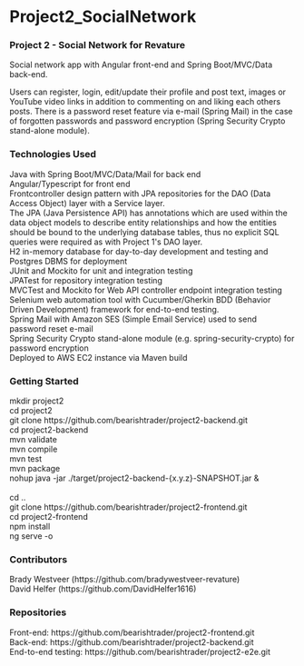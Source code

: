 # Project2_SocialNetwork
<h3>Project 2 - Social Network for Revature</h3>

  Social network app with Angular front-end and Spring Boot/MVC/Data back-end.

  Users can register, login, edit/update their profile and post text, images or YouTube video links in addition to commenting on and liking each others posts. 
  There is a password reset feature via e-mail (Spring Mail) in the case of forgotten passwords and password encryption (Spring Security Crypto stand-alone module).

<h3>Technologies Used</h3>
    Java with Spring Boot/MVC/Data/Mail for back end<br/>
    Angular/Typescript for front end<br/>
    Frontcontroller design pattern with JPA repositories for the DAO (Data Access Object) layer with a Service layer.<br/>
    The JPA (Java Persistence API) has annotations which are used within the data object models to describe entity relationships and how the entities should be bound to the underlying database tables, thus no explicit SQL queries were required as with Project 1's DAO layer.<br/>
    H2 in-memory database for day-to-day development and testing and Postgres DBMS for deployment<br/>
    JUnit and Mockito for unit and integration testing<br/>
    JPATest for repository integration testing<br/>
    MVCTest and Mockito for Web API controller endpoint integration testing<br/>
    Selenium web automation tool with Cucumber/Gherkin BDD (Behavior Driven Development) framework for end-to-end testing.<br/>
    Spring Mail with Amazon SES (Simple Email Service) used to send password reset e-mail<br/>
    Spring Security Crypto stand-alone module (e.g. spring-security-crypto) for password encryption<br/>
    Deployed to AWS EC2 instance via Maven build<br/>

<h3>Getting Started</h3>
mkdir project2<br/>
cd project2<br/>
git clone https://github.com/bearishtrader/project2-backend.git<br/>
cd project2-backend<br/>
mvn validate<br/>
mvn compile<br/>
mvn test<br/>
mvn package<br/>
nohup java -jar ./target/project2-backend-{x.y.z}-SNAPSHOT.jar &<br/>
<br/>
cd ..<br/>
git clone https://github.com/bearishtrader/project2-frontend.git<br/>
cd project2-frontend<br/>
npm install<br/>
ng serve -o <br/>

<h3>Contributors</h3>
  Brady Westveer (https://github.com/bradywestveer-revature)<br/>
  David Helfer  (https://github.com/DavidHelfer1616)<br/>

<h3>Repositories</h3>
  Front-end:  https://github.com/bearishtrader/project2-frontend.git<br/>
  Back-end:  https://github.com/bearishtrader/project2-backend.git<br/>
  End-to-end testing:  https://github.com/bearishtrader/project2-e2e.git
